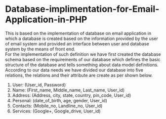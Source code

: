 # Database-implimentation-for-Email-Application-in-PHP
This is based on the implementation of database on email application in which a database is created based on the information provided by the user of email system and provided an interface between user and database system by the means of front end.<br />
For the implementation of such definition we have first created the database schema based on the requirements of our database which defines the basic structure of the database and tells something about data model definitions.
According to our data needs we have divided our database into five relations, the relations and their attribute are create as per shown below.<br />
1)	User: (User_id, Password) 
2)	Name: (First_name, Middle_name,  Last_name, User_id)<br />
3)	Address: (Address, city, state, country, pin_code, User_id)<br />
4)	Personal: (date_of_birth, age, gender, User_id)<br />
5)	Contacts: (Mobile_no, Landline_no, User_id)<br />
6)	Services: (Google+, Google_drive, User_id)<br />
